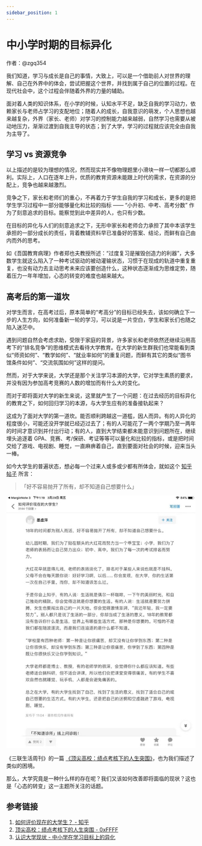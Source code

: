 ```yaml
---
sidebar_position: 1
---
```


# 中小学时期的目标异化

作者：@zgq354 

我们知道，学习与成长是自己的事情，大致上，可以是一个借助前人对世界的理解、自己在外界中的体会，尝试把握这个世界，并找到属于自己的位置的过程。在现代社会中，这个过程会伴随着外界的力量的辅助。

面对着人类的知识体系，在小学的时候，认知水平不足，缺乏自我的学习动力，依赖家长与老师占学习的支配地位；随着人的成长，自我意识的萌发，个人思想也越来越复杂，外界（家长、老师）对学习的控制能力越来越弱，自然学习也需要从被动地压力，渐渐过渡到自我主导的状态；到了大学，学习的过程就应该完全由自我为主导了。

## 学习 vs 资源竞争

以上描述的是较为理想的情况，然而现实并不像物理题里小滑块一样一切都那么顺利。实际上，人口在逐年上升，优质的教育资源未能跟上时代的需求，在资源的分配上，竞争也越来越激烈。

竞争之下，家长和老师们的重心，不再着力于学生自我的学习和成长，更多的是把学生学习过程中一部分能够量化和比较的指标 —— “小升初、中考、高考分数” 作为了刻意追求的目标。能察觉到此中差异的人，也只有少数。

在目标的异化与人们的刻意追求之下，无形中家长和老师合力承担了其中本该学生承担的一部分成长的责任，背着教辅资料早已准备好的答案、结论，而鲜有自己由内而外的思考。

如《吾国教育病理》作者郑也夫教授所述：“过度复习是摧毁创造力的利器”，大多数学生就这么陷入了一种考试驱动的被动灌输状态，习惯于在现成的轨道中重复重复，也没有动力去主动思考未来应该要创造什么，这种状态逐渐成为思维定势，随着压力一年年增加，心态的转变的难度也越来越大。

## 高考后的第一道坎

对学生而言，在高考过后，原本简单的“考高分”的目标已经失去，该如何确立下一步的人生方向，如何准备新一轮的学习，可以说是一片空白，学生和家长们也随之陷入迷茫中。

遇到问题自然会考虑求助，受限于家庭的背景，许多家长和老师依然还继续沿用高考下的“排名竞争”的思维模式去看待大学教育。在大学的新生群我们也常能看到类似“师资如何”、“教学如何”、“就业率如何”的重复问题，而鲜有其它的类似“图书馆条件如何”、“交流氛围如何”这样的提问。

然而，对于大学来说，大学还是那个关注学习本源的大学，它对学生素质的要求，并没有因为参加高考竞赛的人数的增加而有什么大的变化。

而对于即将面对大学的新生来说，这里就产生了一个问题：在过去经历的目标异化的教育之下，如何回归学习的本源，与大学生应有的准备接轨起来？

这成为了面对大学的第一道坎。能否顺利跨越这一道槛，因人而异。有的人异化的程度很小，可能还没开学就已经迈过去了；有的人可能花了一两个学期乃至一两年的时间才意识到并付出行动；有的人，直到大学结束都未能意识到问题所在，继续埋头追逐着 GPA、竞赛、考/保研、考证等等可以量化和比较的指标，或是把时间交给了游戏、电视剧、睡觉，一直麻痹着自己，直到要面对社会的时候，迎来当头一棒。

如今大学生的普遍状态，想必每一个过来人或多或少都有所体会，就如这个 [知乎帖子](https://www.zhihu.com/question/26452022/answer/635508898) 所言：

> 「好不容易抛开了所有，却不知道自己想要什么」  

![](./img/student-status.jpg)

《三联生活周刊》的一篇 [《顶尖高校：绩点考核下的人生突围》](https://0xffff.one/d/740-ding-jian-gao-xiao-ji-dian-kao-he-xia-de-ren-sheng-tu-wei)，也为我们描述了类似的困境。

那么，大学究竟是一种什么样的存在呢？我们又该如何改善即将面临的现状？这也是「心态的转变」这一主题所关注的话题。

## 参考链接
1. [如何评价现在的大学生？ - 知乎](https://www.zhihu.com/question/26452022/answer/635508898)
2. [顶尖高校：绩点考核下的人生突围 - 0xFFFF](https://0xffff.one/d/740-ding-jian-gao-xiao-ji-dian-kao-he-xia-de-ren-sheng-tu-wei)
3. [认识大学现状 - 中小学在学习目标上的异化](https://www.yuque.com/0xffff.one/cs-learning/current-situation#PFKRJ)
